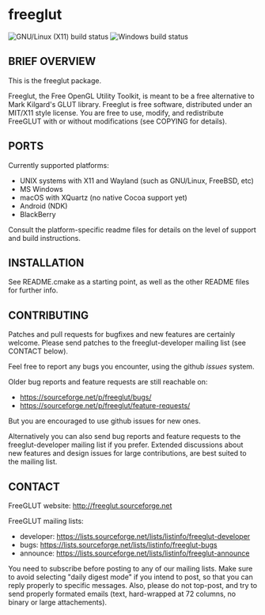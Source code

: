 freeglut
========

![GNU/Linux (X11) build status](https://github.com/FreeGLUTProject/freeglut/actions/workflows/build_gnulinux_x11.yml/badge.svg)
![Windows build status](https://github.com/FreeGLUTProject/freeglut/actions/workflows/build_win_msvc.yml/badge.svg)

BRIEF OVERVIEW
--------------

This is the freeglut package.

Freeglut, the Free OpenGL Utility Toolkit, is meant to be a free alternative to
Mark Kilgard's GLUT library. Freeglut is free software, distributed under an
MIT/X11 style license. You are free to use, modify, and redistribute FreeGLUT
with or without modifications (see COPYING for details).

PORTS
-----

Currently supported platforms:
 - UNIX systems with X11 and Wayland (such as GNU/Linux, FreeBSD, etc)
 - MS Windows
 - macOS with XQuartz (no native Cocoa support yet)
 - Android (NDK)
 - BlackBerry

Consult the platform-specific readme files for details on the level of support
and build instructions.


INSTALLATION
------------

See README.cmake as a starting point, as well as the other README
files for further info.


CONTRIBUTING
------------

Patches and pull requests for bugfixes and new features are certainly welcome.
Please send patches to the freeglut-developer mailing list (see CONTACT below).

Feel free to report any bugs you encounter, using the github *issues* system.

Older bug reports and feature requests are still reachable on:
  - https://sourceforge.net/p/freeglut/bugs/
  - https://sourceforge.net/p/freeglut/feature-requests/

But you are encouraged to use github issues for new ones.

Alternatively you can also send bug reports and feature requests to the
freeglut-developer mailing list if you prefer. Extended discussions about new
features and design issues for large contributions, are best suited to the
mailing list.


CONTACT
-------

FreeGLUT website: http://freeglut.sourceforge.net

FreeGLUT mailing lists:
 - developer: https://lists.sourceforge.net/lists/listinfo/freeglut-developer
 - bugs: https://lists.sourceforge.net/lists/listinfo/freeglut-bugs
 - announce: https://lists.sourceforge.net/lists/listinfo/freeglut-announce

  You need to subscribe before posting to any of our mailing lists. Make sure
  to avoid selecting "daily digest mode" if you intend to post, so that you can
  reply properly to specific messages. Also, please do not top-post, and try to
  send properly formated emails (text, hard-wrapped at 72 columns, no binary or
  large attachements).
